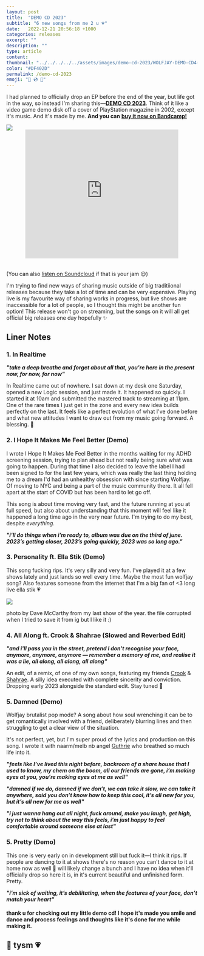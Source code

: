 ```yaml
---
layout: post
title:  "DEMO CD 2023"
subtitle: "6 new songs from me 2 u 💗"
date:   2022-12-21 20:56:18 +1000
categories: releases
excerpt: ""
description: ""
type: article
content:
thumbnail: "../../../../../assets/images/demo-cd-2023/WOLFJAY-DEMO-CD4-web.jpg"
color: "#DF402D"
permalink: /demo-cd-2023
emoji: "🧠 💿 🧢"
---
```


I had planned to officially drop an EP before the end of the year, but life got in the way, so instead I'm sharing this—[**DEMO CD 2023**](https://wolfjay.bandcamp.com/album/demo-cd-2023). Think of it like a video game demo disk off a cover of PlayStation magazine in 2002, except it's music. And it's made by me. **And you can** [**buy it now on Bandcamp!**](https://wolfjay.bandcamp.com/album/demo-cd-2023)

<a href="https://wolfjay.bandcamp.com/album/demo-cd-2023"><img src="../../../../../assets/images/demo-cd-2023/WOLFJAY-DEMO-CD4-web.jpg"></a>

<style>
iframe {margin-left: auto;margin-right:auto;margin-top:-1.1rem;margin-bottom:2rem;width:80%;height:340px;text-align:center;display:block;border-style:none;}
</style>
<iframe style="border: 0;" src="https://bandcamp.com/EmbeddedPlayer/album=4181231580/size=large/bgcol=ffffff/linkcol=0687f5/artwork=none/transparent=true/" seamless><a href="https://wolfjay.bandcamp.com/album/demo-cd-2023">DEMO CD 2023 by Wolfjay</a></iframe>

(You can also [listen on Soundcloud](https://soundcloud.com/wo1fjay/sets/demo-cd-2023) if that is your jam 😌)

I'm trying to find new ways of sharing music outside of big traditiional releases because they take a lot of time and can be very expensive. Playing live is my favourite way of sharing works in progress, but live shows are inaccessible for a lot of people, so I thought this might be another fun option! This release won't go on streaming, but the songs on it will all get official big releases one day hopefully ✨

## Liner Notes

### 1. In Realtime

__*"take a deep breathe and forget about all that, you're here in the present now, for now, for now"*__

In Realtime came out of nowhere. I sat down at my desk one Saturday, opened a new Logic session, and just made it. It happened so quickly. I started it at 10am and submitted the mastered track to streaming at 11pm. One of the rare times I just get in the zone and every new idea builds perfectly on the last. It feels like a perfect evolution of what I've done before and what new attitudes I want to draw out from my music going forward. A blessing. 🙏

### 2. I Hope It Makes Me Feel Better (Demo)

I wrote I Hope It Makes Me Feel Better in the months waiting for my ADHD screening session, trying to plan ahead but not really being sure what was going to happen. During that time I also decided to leave the label I had been signed to for the last few years, which was really the last thing holding me to a dream I'd had an unhealthy obsession with since starting Wolfjay. Of moving to NYC and being a part of the music community there. It all fell apart at the start of COVID but has been hard to let go off. 

This song is about time moving very fast, and the future running at you at full speed, but also about understanding that this moment will feel like it happened a long time ago in the very near future. I'm trying to do my best, despite *everything*. 

__*"i’ll do things when i’m ready to, album was due on the third of june. 2023’s getting closer, 2023’s going quickly, 2023 was so long ago."*__

### 3. Personality ft. Ella Stik (Demo)

This song fucking rips. It's very silly and very fun. I've played it at a few shows lately and just lands so well every time. Maybe the most fun wolfjay song? Also features someone from the internet that I'm a big fan of <3 long live ella stik 💗

<img src="../../../../../assets/images/demo-cd-2023/wolfjay-corrupted.jpg">

<p class="post-caption">photo by Dave McCarthy from my last show of the year. the file corrupted when I tried to save it from ig but I like it :)</p>

### 4. All Along ft. Crook & Shahrae (Slowed and Reverbed Edit)

__*"and i'll pass you in the street, pretend I don't recognise your face, anymore, anymore, anymore — remember a memory of me, and realise it was a lie, all along, all along, all along"*__

An edit, of a remix, of one of my own songs, featuring my friends [Crook](https://www.instagram.com/crookedycrook/?hl=en) & [Shahrae](https://www.instagram.com/shahraeee/?hl=en). A silly idea executed with complete sincerity and conviction. Dropping early 2023 alongside the standard edit. Stay tuned 🦋

### 5. Damned (Demo)

Wolfjay brutalist pop mode? A song about how soul wrenching it can be to get romantically involved with a friend, deliberately blurring lines and then struggling to get a clear view of the situation.

It's not perfect, yet, but I'm super proud of the lyrics and production on this song. I wrote it with naarm/melb nb angel [Guthrie](https://www.instagram.com/guthriesounds/?hl=en) who breathed so much life into it. 

__*"feels like I’ve lived this night before, backroom of a share house that I used to know,
my chem on the boom, all our friends are gone, i’m making eyes at you, you’re making eyes at me as well"*__

__*"damned if we do, damned if we don’t, we can take it slow, we can take it anywhere, said you don’t know how to keep this cool, it’s all new for you, but it’s all new for me as well"*__

__*"i just wanna hang out all night, fuck around, make you laugh, get high, try not to think about the way this feels, i’m just happy to feel comfortable around someone else at last"*__

### 5. Pretty (Demo)

This one is very early on in development still but fuck it—I think it rips. If people are dancing to it at shows there's no reason you can't dance to it at home now as well 🧡 will likely change a bunch and I have no idea when it'll officially drop so here it is, in it's current beautiful and unfinished form. Pretty.

__*"i’m sick of waiting, it’s debilitating, when the features of your face, don’t match your heart"*__

#### thank u for checking out my little demo cd! I hope it's made you smile and dance and process feelings and thoughts like it's done for me while making it. 

## 🫶 tysm 💗